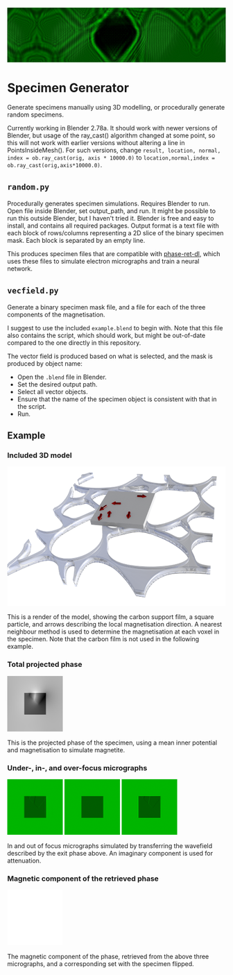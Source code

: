 
![banner](banner.jpg)

# Specimen Generator

Generate specimens manually using 3D modelling, or procedurally generate random specimens.

Currently working in Blender 2.78a. It should work with newer versions of Blender, but usage of the ray_cast() algorithm changed at some point, so this will not work with earlier versions without altering a line in PointsInsideMesh(). For such versions, change `result, location, normal, index = ob.ray_cast(orig, axis * 10000.0)` to `location,normal,index = ob.ray_cast(orig,axis*10000.0)`.

## `random.py`

Procedurally generates specimen simulations. Requires Blender to run. Open file inside Blender, set output_path, and run. It might be possible to run this outside Blender, but I haven't tried it. Blender is free and easy to install, and contains all required packages. Output format is a text file with each block of rows/columns representing a 2D slice of the binary specimen mask. Each block is separated by an empty line. 

This produces specimen files that are compatible with [phase-ret-dl](https://github.com/zac-k/phase-ret-dl), which uses these files to simulate electron micrographs and train a neural network.

## `vecfield.py`

Generate a binary specimen mask file, and a file for each of the three components of the magnetisation.

I suggest to use the included `example.blend` to begin with. Note that this file also contains the script, which should work, but might be out-of-date compared to the one directly in this repository.

The vector field is produced based on what is selected, and the mask is produced by object name:
* Open the `.blend` file in Blender. 
* Set the desired output path. 
* Select all vector objects. 
* Ensure that the name of the specimen object is consistent with that in the script. 
* Run.

## Example

### Included 3D model

![example](example.png)

This is a render of the model, showing the carbon support film, a square particle, and arrows describing the local magnetisation direction. A nearest neighbour method is used to determine the magnetisation at each voxel in the specimen. Note that the carbon film is not used in the following example.

### Total projected phase
![projected phase](total_projected_phase.png)

This is the projected phase of the specimen, using a mean inner potential and magnetisation to simulate magnetite.

### Under-, in-, and over-focus micrographs
![under](under.png)
![in](in.png)
![over](over.png)

In and out of focus micrographs simulated by transferring the wavefield described by the exit phase above. An imaginary component is used for attenuation. 

### Magnetic component of the retrieved phase

![retrieved magnetic phase](retrieved_magnetic_phase.png)

The magnetic component of the phase, retrieved from the above three micrographs, and a corresponding set with the specimen flipped.